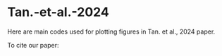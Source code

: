 # Tan.-et-al.-2024

Here are main codes used for plotting figures in Tan. et al., 2024 paper. 

To cite our paper:
